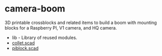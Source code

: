 # camera-boom
3D printable crossblocks and related items to build a boom with mounting blocks for
a Raspberry PI, V1 camera, and HQ camera.


* lib - Library of reused modules.
* [collet.scad](collet.scad)
* [piblock.scad](piblock.scad)
